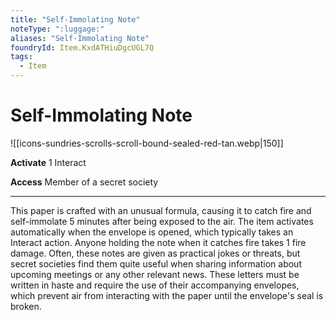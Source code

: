 ```yaml
---
title: "Self-Immolating Note"
noteType: ":luggage:"
aliases: "Self-Immolating Note"
foundryId: Item.KxdATHiuDgcUGL7Q
tags:
  - Item
---
```


# Self-Immolating Note
![[icons-sundries-scrolls-scroll-bound-sealed-red-tan.webp|150]]

**Activate** 1 Interact

**Access** Member of a secret society

* * *

This paper is crafted with an unusual formula, causing it to catch fire and self-immolate 5 minutes after being exposed to the air. The item activates automatically when the envelope is opened, which typically takes an Interact action. Anyone holding the note when it catches fire takes 1 fire damage. Often, these notes are given as practical jokes or threats, but secret societies find them quite useful when sharing information about upcoming meetings or any other relevant news. These letters must be written in haste and require the use of their accompanying envelopes, which prevent air from interacting with the paper until the envelope's seal is broken.
